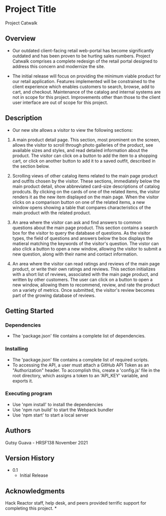 # Project Title

Project Catwalk

## Overview

* Our outdated client-facing retail web-portal has become significantly outdated and has been proven to be hurting sales numbers.   Project Catwalk comprises a complete redesign of the retail portal designed to address this concern and modernize the site.

* The initial release will focus on providing the minimum viable product for our retail application. Features implemented will be constrained to the client experience which enables customers to search, browse, add to cart, and checkout. Maintenance of the catalog and internal systems are not in scope for this project. Improvements other than those to the client user interface are out of scope for this project.

## Description

* Our new site allows a visitor to view the following sections:

1. A main product detail page.
This section, most prominent on the screen, allows the visitor to scroll through photo galleries of the product, see available sizes and styles, and read detailed information about the product. The visitor can click on a button to add the item to a shopping cart, or click on another button to add it to a saved outfit, described in the section below.

2. Scrolling views of other catalog items related to the main page product and outfits chosen by the visitor.
These sections, immediately below the main product detail, show abbreviated card-size descriptions of catalog prodcuts. By clicking on the cards of one of the related items, the visitor renders it as the new item displayed on the main page. When the visitor clicks on a comparison button on one of the related items, a new window opens showing a table that compares characteristics of the main product with the related product.

3. An area where the visitor can ask and find answers to common questions about the main page product.
This section contains a search box for the visitor to query the database of questions. As the visitor types, the field of questions and answers below the box displays the matieral matching the keywords of the visitor's question. The vistor can also click a button to open a new window, allowing the visitor to submit a new question, along with their name and contact information.

4. An area where the visitor can read ratings and reviews of the main page product, or write their own ratings and reviews.
This section initializes with a short list of reviews, associated with the main page product, and written by other customers. The user can click on a button to open a new window, allowing them to recommend, review, and rate the product on a variety of metrics. Once submitted, the visitor's review becomes part of the growing database of reviews.

## Getting Started

### Dependencies

* The 'package.json' file contains a complete list of dependencies.

### Installing

* The 'package.json' file contains a complete list of required scripts.
* To accessing the API, a user must attach a GitHub API Token as an "Authorization" header. To accomplish this, create a 'config.js' file in the root directory, which assigns a token to an 'API_KEY' variable, and exports it.

### Executing program

* Use 'npm install' to install the dependencies
* Use 'npm run build' to start the Webpack bundler
* Use 'npm start' to start a local server

## Authors

Gutsy Guava - HRSF138
November 2021

## Version History

* 0.1
    * Initial Release

## Acknowledgments

Hack Reactor staff, help desk, and peers provided terrific support for completing this project.
*